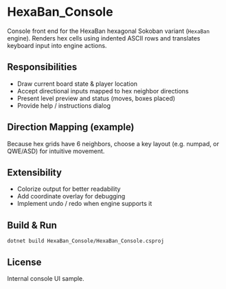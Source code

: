 # HexaBan_Console

Console front end for the HexaBan hexagonal Sokoban variant (`HexaBan` engine). Renders hex cells using indented ASCII rows and translates keyboard input into engine actions.

## Responsibilities
- Draw current board state & player location
- Accept directional inputs mapped to hex neighbor directions
- Present level preview and status (moves, boxes placed)
- Provide help / instructions dialog

## Direction Mapping (example)
Because hex grids have 6 neighbors, choose a key layout (e.g. numpad, or QWE/ASD) for intuitive movement.

## Extensibility
- Colorize output for better readability
- Add coordinate overlay for debugging
- Implement undo / redo when engine supports it

## Build & Run
```
dotnet build HexaBan_Console/HexaBan_Console.csproj
```

## License
Internal console UI sample.
